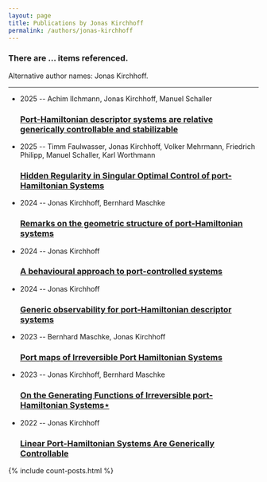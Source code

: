 ```yaml
---
layout: page
title: Publications by Jonas Kirchhoff
permalink: /authors/jonas-kirchhoff
---
```


<h3 id="number-posts">There are ... items referenced.</h3>
<p id='info-authors'>Alternative author names: Jonas Kirchhoff.</p>
<hr />
<ul class="post-list">
<li><span class='post-meta'>2025 -- Achim Ilchmann, Jonas Kirchhoff, Manuel Schaller</span><h3><a class='post-link' href="{{ site.baseurl }}/port-hamiltonian-descriptor-systems-are-relative-generically-controllable-and-stabilizable">Port-Hamiltonian descriptor systems are relative generically controllable and stabilizable</a></h3></li>
<li><span class='post-meta'>2025 -- Timm Faulwasser, Jonas Kirchhoff, Volker Mehrmann, Friedrich Philipp, Manuel Schaller, Karl Worthmann</span><h3><a class='post-link' href="{{ site.baseurl }}/hidden-regularity-in-singular-optimal-control-of-port-hamiltonian-systems">Hidden Regularity in Singular Optimal Control of port-Hamiltonian Systems</a></h3></li>
<li><span class='post-meta'>2024 -- Jonas Kirchhoff, Bernhard Maschke</span><h3><a class='post-link' href="{{ site.baseurl }}/remarks-on-the-geometric-structure-of-port-hamiltonian-systems">Remarks on the geometric structure of port-Hamiltonian systems</a></h3></li>
<li><span class='post-meta'>2024 -- Jonas Kirchhoff</span><h3><a class='post-link' href="{{ site.baseurl }}/a-behavioural-approach-to-port-controlled-systems">A behavioural approach to port-controlled systems</a></h3></li>
<li><span class='post-meta'>2024 -- Jonas Kirchhoff</span><h3><a class='post-link' href="{{ site.baseurl }}/generic-observability-for-port-hamiltonian-descriptor-systems">Generic observability for port-Hamiltonian descriptor systems</a></h3></li>
<li><span class='post-meta'>2023 -- Bernhard Maschke, Jonas Kirchhoff</span><h3><a class='post-link' href="{{ site.baseurl }}/port-maps-of-irreversible-port-hamiltonian-systems">Port maps of Irreversible Port Hamiltonian Systems</a></h3></li>
<li><span class='post-meta'>2023 -- Jonas Kirchhoff, Bernhard Maschke</span><h3><a class='post-link' href="{{ site.baseurl }}/on-the-generating-functions-of-irreversible-port-hamiltonian-systems">On the Generating Functions of Irreversible port-Hamiltonian Systems⋆</a></h3></li>
<li><span class='post-meta'>2022 -- Jonas Kirchhoff</span><h3><a class='post-link' href="{{ site.baseurl }}/linear-port-hamiltonian-systems-are-generically-controllable">Linear Port-Hamiltonian Systems Are Generically Controllable</a></h3></li>

</ul>
{% include count-posts.html %}
